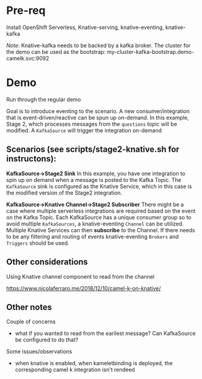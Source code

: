 # Pre-req
Install OpenShift Serverless, Knative-serving, knative-eventing, knative-kafka

*Note*: Knative-kafka needs to be backed by a kafka broker. The cluster for the demo can be used as the bootstrap: my-cluster-kafka-bootstrap.demo-camelk.svc:9092

# Demo

Run through the regular demo

Goal is to introduce eventing to the scenario. A new consumer/integration that is event-driven/reactive can be spun up on-demand. In this example, Stage 2, which processes messages from the `questions` topic will be modified. A `KafkaSource` will trigger the integration on-demand

## Scenarios  (see scripts/stage2-knative.sh for instructons):

**KafkaSource->Stage2 Sink**
In this example, you have one integration to spin up on demand when a message is posted to the Kafka Topic. The `KafkaSource` sink is configured as the Knative Service, which in this case is the modified version of the Stage2 integration.

**KafkaSource->Knative Channel->Stage2 Subscriber**
There might be a case where multiple serverless integrations are required based on the event on the Kafka Topic. Each KafkaSource has a unique consumer group so to avoid multiple `KafkaSources`, a knative-eventing `Channel` can be utilized. Multiple Knative Services can then **subscribe** to the Channel. If there needs to be any filtering and routing of events knative-eventing `Brokers` and `Triggers` should be used.


## Other considerations
Using Knative channel component to read from the channel

https://www.nicolaferraro.me/2018/12/10/camel-k-on-knative/



## Other notes
Couple of concerns
- what if you wanted to read from the earilest message? Can KafkaSource be configured to do that?


Some issues/observations
- when knative is enabled, when kameletbinding is deployed, the corresponding camel k integration isn't rendeed
